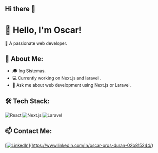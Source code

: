 ## Hi there 👋

# 👋 Hello, I'm Oscar!

🚀 A passionate web developer.

## 📌 About Me:
- 🎓 Ing Sistemas.
- 💻 Currently working on Next.js and laravel .
- 💬 Ask me about web development using Next.js or Laravel.

## 🛠 Tech Stack:
![React](https://img.shields.io/badge/React-20232A?style=for-the-badge&logo=react&logoColor=61DAFB)
![Next.js](https://img.shields.io/badge/Next.js-000000?style=for-the-badge&logo=next.js&logoColor=white)
![Laravel](https://img.shields.io/badge/Laravel-FF2D20?style=for-the-badge&logo=laravel&logoColor=white)

## 📫 Contact Me:
[[![LinkedIn](https://img.shields.io/badge/LinkedIn-blue?style=for-the-badge&logo=linkedin)](https://linkedin.com/in/tuusuario)](https://www.linkedin.com/in/oscar-oros-duran-02b815244/)

<!--
**oscar301099/oscar301099** is a ✨ _special_ ✨ repository because its `README.md` (this file) appears on your GitHub profile.

Here are some ideas to get you started:

- 🔭 I’m currently working on ...
- 🌱 I’m currently learning ...
- 👯 I’m looking to collaborate on ...
- 🤔 I’m looking for help with ...
- 💬 Ask me about ...
- 📫 How to reach me: ...
- 😄 Pronouns: ...
- ⚡ Fun fact: ...
-->
